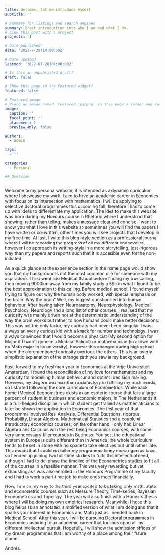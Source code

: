 ```yaml
---
title: Welcome, let me introduce myself
subtitle: ''

# Summary for listings and search engines
summary: Brief introduction into who I am and what I do.
# Link this post with a project
projects: []

# Date published
date: '2022-7-28T14:00:00Z'

# Date updated
lastmod: '2022-07-28T00:00:00Z'

# Is this an unpublished draft?
draft: false

# Show this page in the Featured widget?
featured: false

# Featured image
# Place an image named `featured.jpg/png` in this page's folder and customize its options here.
image:
  caption: ''
  focal_point: ''
  placement: 2
  preview_only: false

authors:
  - admin

tags:
  - ''

categories:
  - Personal

## Overview
---
```

Welcome to my personal website, it is intended as a dynamic curriculum where I showcase my work. I aim to have an academic career in Economics with focus on its intersection with mathematics. I will be applying to selective doctoral programmes this upcoming fall, therefore I had to come up with ideas to differentiate my application. The idea to make this website was born during my Honours course in Rhetoric where I understood that showing, rather than telling, makes a message clear and concise. I want to show you what I love in this website so sometimes you will find the papers I have written or co-written, other times you will see projects that I develop in my free time. At last, I write this blog-style section as a professional journal where I will be recording the progress of all my different endeavours, however I do approach its writing-style in a more storytelling, less-rigorous way than my papers and reports such that it is accesible even for the non-initiated.

As a quick glance at the experience section in the home page would show you that my background is not the most common one for someone with my aspirations. I first went into Medical School before finding my true calling, then moving 9000km away from my family study a BSc in what I found to be the best approximation to this calling. Before medical school, I found myself trying to figure out why the human body worked, with special emphasis on the brain. Why the brain? Well, my biggest question lied into human behaviour. After having taken Neuroanatomy, Neurophysiology, Medical Psychology, Neurology and a long list of other courses, I realised that my curiosity was mainly driven not at the deterministic understanding of the way the brain works but rather to how humans could make better decisions. This was not the only factor, my curiosity had never been singular. I was always an overly curious kid with a knack for number and technology. I was always convinced that I would become a physicist (My second option for Major if I hadn't gone into Medical School) or mathematician (in a town with no Math major in its university), however this changed during high school when the aforementioned curiosity overtook the others. This is an overly simplistic explanation of the strange path you saw in my background.

Fast-forward to my freshman year in Economics at the Vrije Universiteit Amsterdam, I found the reconciliation of my love for mathematics and my curiosity for modelling human behaviour and optimal decision making. However, my degree was less than satisfactory in fulfilling my math needs, so I started following the core curriculum of Econometrics. While back home (Mexico) Econometrics exists as an esoteric course that fails a large percent of student in business and economic majors, in The Netherlands it is a full-fledged discipline in which student get trained as mathematicians to later be shown the application in Economics. The first year of that programme involved Real Analysis, Differential Equations, rigorous Probability, Linear Algebra, Mathematical Statistics and a couple of introductory economics courses; on the other hand, I only had Linear Algebra and Calculus with the rest being Economics courses, with some very unnecessary filler courses in Business. You see, the educational system in Europe is quite different than in America, the whole curriculum tends to be set in stone with no space to take electives but until rather late. This meant that I could not tailor my programme to my more rigorous tase, so I ended up joining two full-time studies to fulfil this intellectual need, although I had to de-phase the timeline of the Econometrics studies to fit all of the courses in a feasible manner. This was very rewarding but yet exhausting as I was also enrolled in the Honours Programme of my faculty and I had to work a part-time job to make ends meet financially.

Now, I am on my way to the third year excited to be taking only math, stats and econometric courses such as Measure Theory, Time-series, Bayesian Econometrics and Topology. The year will also finish with a Honours thesis where I will be doing my own empirical research. Meanwhile, I hope this blog helps as an annotated, simplified version of what I am doing and that it sparks your interest in Economics and Math just as I needed back in Medical School. After this year, I will be pursuing Doctoral programmes in Economics, aspiring to an academic career that touches upon all my different intellectual pursuit. Hopefully, I will show the admission offices of my dream programmes that I am worthy of a place among their future alumni.

Andrés.
